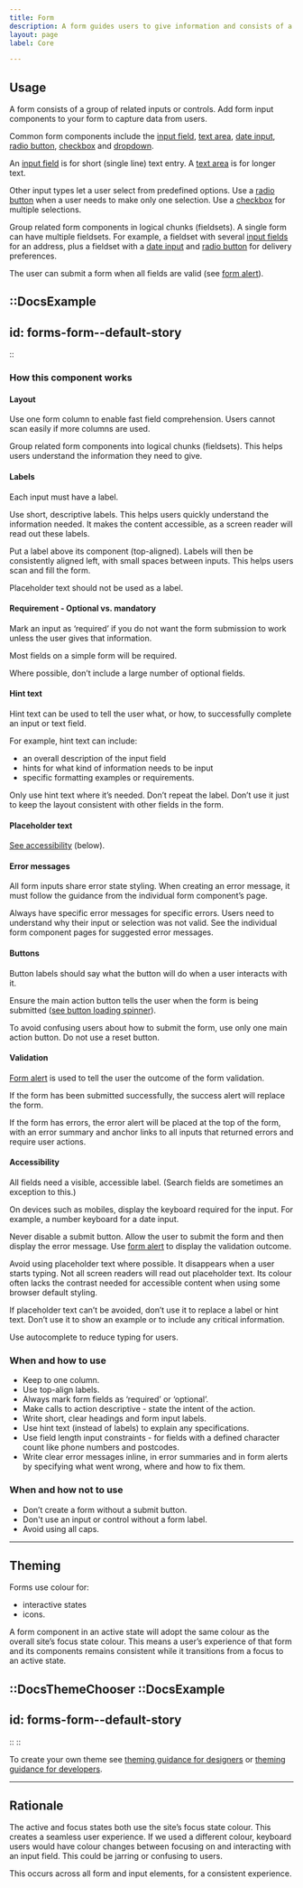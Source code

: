 ```yaml
---
title: Form
description: A form guides users to give information and consists of a group of related inputs or controls.
layout: page
label: Core

---
```


## Usage
A form consists of a group of related inputs or controls. Add form input components to your form to capture data from users.

Common form components include the [input field](/design-system/components/input-field/), [text area](/design-system/components/text-area/), [date input](/design-system/components/date-input/), [radio button](/design-system/components/radio-button/), [checkbox](/design-system/components/checkbox/) and [dropdown](/design-system/components/dropdown/).

An [input field](/design-system/components/input-field/) is for short (single line) text entry. A [text area](/design-system/components/text-area/) is for longer text.

Other input types let a user select from predefined options. Use a [radio button](/design-system/components/radio-button/) when a user needs to make only one selection. Use a [checkbox](/design-system/components/checkbox/) for multiple selections.

Group related form components in logical chunks (fieldsets). A single form can have multiple fieldsets. For example, a fieldset with several [input fields](/design-system/components/input-field/) for an address, plus a fieldset with a [date input](/design-system/components/date-input/) and [radio button](/design-system/components/radio-button/) for delivery preferences.

The user can submit a form when all fields are valid (see [form alert](/design-system/components/form-alert/)).

::DocsExample
---
id: forms-form--default-story
---
::

### How this component works
#### Layout
Use one form column to enable fast field comprehension. Users cannot scan easily if more columns are used.

Group related form components into logical chunks (fieldsets). This helps users understand the information they need to give.

#### Labels
Each input must have a label.

Use short, descriptive labels. This helps users quickly understand the information needed. It makes the content accessible, as a screen reader will read out these labels.

Put a label above its component (top-aligned). Labels will then be consistently aligned left, with small spaces between inputs. This helps users scan and fill the form. 

Placeholder text should not be used as a label.

#### Requirement - Optional vs. mandatory

Mark an input as ‘required’ if you do not want the form submission to work unless the user gives that information.

Most fields on a simple form will be required.

Where possible, don’t include a large number of optional fields.

#### Hint text
Hint text can be used to tell the user what, or how, to successfully complete an input or text field.

For example, hint text can include:
- an overall description of the input field
- hints for what kind of information needs to be input
- specific formatting examples or requirements.

Only use hint text where it’s needed. Don’t repeat the label. Don’t use it just to keep the layout consistent with other fields in the form.

#### Placeholder text
[See accessibility](/design-system/components/form/#accessibility) (below).

#### Error messages
All form inputs share error state styling. When creating an error message, it must follow the guidance from the individual form component’s page.

Always have specific error messages for specific errors. Users need to understand why their input or selection was not valid. See the individual form component pages for suggested error messages.

#### Buttons
Button labels should say what the button will do when a user interacts with it.

Ensure the main action button tells the user when the form is being submitted ([see button loading spinner](/design-system/components/button/#loading-spinner)).

To avoid confusing users about how to submit the form, use only one main action button. Do not use a reset button.

#### Validation
[Form alert](/design-system/components/form-alert/) is used to tell the user the outcome of the form validation.

If the form has been submitted successfully, the success alert will replace the form.

If the form has errors, the error alert will be placed at the top of the form, with an error summary and anchor links to all inputs that returned errors and require user actions.

#### Accessibility
All fields need a visible, accessible label. (Search fields are sometimes an exception to this.) 

On devices such as mobiles, display the keyboard required for the input. For example, a number keyboard for a date input. 

Never disable a submit button. Allow the user to submit the form and then display the error message. Use [form alert](/design-system/components/form-alert/) to display the validation outcome.

Avoid using placeholder text where possible. It disappears when a user starts typing. Not all screen readers will read out placeholder text. Its colour often lacks the contrast needed for accessible content when using some browser default styling.

If placeholder text can’t be avoided, don’t use it to replace a label or hint text. Don’t use it to show an example or to include any critical information.

Use autocomplete to reduce typing for users. 

### When and how to use
- Keep to one column.
- Use top-align labels.
- Always mark form fields as ‘required’ or ‘optional’.
- Make calls to action descriptive - state the intent of the action.
- Write short, clear headings and form input labels.
- Use hint text (instead of labels) to explain any specifications.
- Use field length input constraints - for fields with a defined character count like phone numbers and postcodes.
- Write clear error messages inline, in error summaries and in form alerts by specifying what went wrong, where and how to fix them.

### When and how not to use
- Don’t create a form without a submit button.
- Don't use an input or control without a form label.
- Avoid using all caps.

---

## Theming
Forms use colour for:
- interactive states
- icons.

A form component in an active state will adopt the same colour as the overall site’s focus state colour. This means a user’s experience of that form and its components remains consistent while it transitions from a focus to an active state.

::DocsThemeChooser
  ::DocsExample
  ---
  id: forms-form--default-story
  ---
  ::
::

To create your own theme see [theming guidance for designers]() or [theming guidance for developers]().

---

## Rationale
The active and focus states both use the site’s focus state colour. This creates a seamless user experience. If we used a different colour, keyboard users would have colour changes between focusing on and interacting with an input field. This could be jarring or confusing to users.

This occurs across all form and input elements, for a consistent experience.
